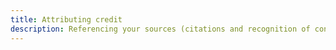```yaml
---
title: Attributing credit
description: Referencing your sources (citations and recognition of contributions)
---
```


